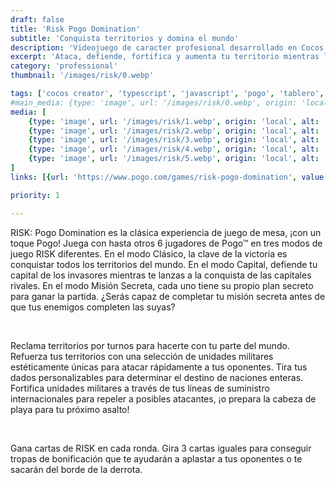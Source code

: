 ```yaml
---
draft: false
title: 'Risk Pogo Domination'
subtitle: 'Conquista territorios y domina el mundo'
description: 'Videojuego de caracter profesional desarrollado en Cocos Creator para la plataforma Pogo de Electronic Arts.'
excerpt: 'Ataca, defiende, fortifica y aumenta tu territorio mientras luchas contra otros jugadores para controlar el mundo en este clásico juego de mesa. Mueve estratégicamente tus unidades militares y tira los dados para conquistar tierras.'
category: 'professional'
thumbnail: '/images/risk/0.webp'

tags: ['cocos creator', 'typescript', 'javascript', 'pogo', 'tablero', 'dados', 'multijugador']
#main_media: {type: 'image', url: '/images/risk/0.webp', origin: 'local', alt: 'Risk imagen principal'}
media: [
    {type: 'image', url: '/images/risk/1.webp', origin: 'local', alt: 'Risk imagen 1'},
    {type: 'image', url: '/images/risk/2.webp', origin: 'local', alt: 'Risk imagen 2'},
    {type: 'image', url: '/images/risk/3.webp', origin: 'local', alt: 'Risk imagen 3'},
    {type: 'image', url: '/images/risk/4.webp', origin: 'local', alt: 'Risk imagen 4'},
    {type: 'image', url: '/images/risk/5.webp', origin: 'local', alt: 'Risk imagen 5'}
]
links: [{url: 'https://www.pogo.com/games/risk-pogo-domination', value: 'Visitar'}]

priority: 1

---
```


<p>
RISK: Pogo Domination es la clásica experiencia de juego de mesa, ¡con un toque Pogo! Juega con hasta otros 6 jugadores de Pogo™ en tres modos de juego RISK diferentes. En el modo Clásico, la clave de la victoria es conquistar todos los territorios del mundo. En el modo Capital, defiende tu capital de los invasores mientras te lanzas a la conquista de las capitales rivales. En el modo Misión Secreta, cada uno tiene su propio plan secreto para ganar la partida. ¿Serás capaz de completar tu misión secreta antes de que tus enemigos completen las suyas?
</p>
</br>

<p>
Reclama territorios por turnos para hacerte con tu parte del mundo. Refuerza tus territorios con una selección de unidades militares estéticamente únicas para atacar rápidamente a tus oponentes. Tira tus dados personalizables para determinar el destino de naciones enteras. Fortifica unidades militares a través de tus líneas de suministro internacionales para repeler a posibles atacantes, ¡o prepara la cabeza de playa para tu próximo asalto!
</p>
</br>

<p>
Gana cartas de RISK en cada ronda. Gira 3 cartas iguales para conseguir tropas de bonificación que te ayudarán a aplastar a tus oponentes o te sacarán del borde de la derrota.
</p>
